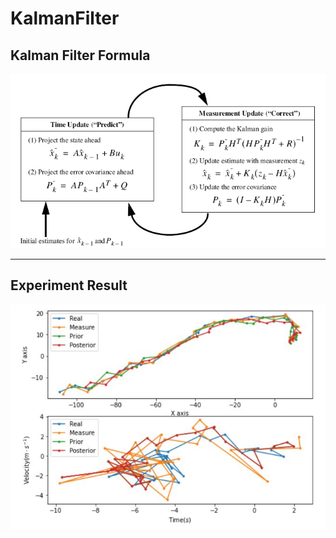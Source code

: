 # KalmanFilter

## **Kalman Filter Formula**
![Formula](formula.png)

---

## Experiment Result
![Result](result.jpg)